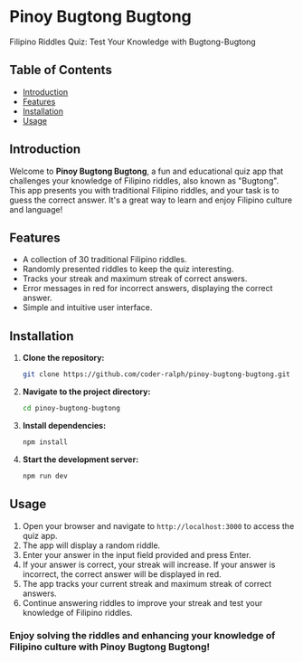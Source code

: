 # Pinoy Bugtong Bugtong

Filipino Riddles Quiz: Test Your Knowledge with Bugtong-Bugtong

## Table of Contents

- [Introduction](#introduction)
- [Features](#features)
- [Installation](#installation)
- [Usage](#usage)

## Introduction

Welcome to **Pinoy Bugtong Bugtong**, a fun and educational quiz app that challenges your knowledge of Filipino riddles, also known as "Bugtong". This app presents you with traditional Filipino riddles, and your task is to guess the correct answer. It's a great way to learn and enjoy Filipino culture and language!

## Features

- A collection of 30 traditional Filipino riddles.
- Randomly presented riddles to keep the quiz interesting.
- Tracks your streak and maximum streak of correct answers.
- Error messages in red for incorrect answers, displaying the correct answer.
- Simple and intuitive user interface.

## Installation

1. **Clone the repository:**

    ```sh
    git clone https://github.com/coder-ralph/pinoy-bugtong-bugtong.git
    ```

2. **Navigate to the project directory:**

    ```sh
    cd pinoy-bugtong-bugtong
    ```

3. **Install dependencies:**

    ```sh
    npm install
    ```

4. **Start the development server:**

    ```sh
    npm run dev
    ```

## Usage

1. Open your browser and navigate to `http://localhost:3000` to access the quiz app.
2. The app will display a random riddle.
3. Enter your answer in the input field provided and press Enter.
4. If your answer is correct, your streak will increase. If your answer is incorrect, the correct answer will be displayed in red.
5. The app tracks your current streak and maximum streak of correct answers.
6. Continue answering riddles to improve your streak and test your knowledge of Filipino riddles.


### Enjoy solving the riddles and enhancing your knowledge of Filipino culture with **Pinoy Bugtong Bugtong**!
